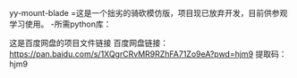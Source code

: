 yy-mount-blade
=这是一个拙劣的骑砍模仿版，项目现已放弃开发，目前供参观学习使用。
-所需python库：

这是百度网盘的项目文件链接
百度网盘链接：https://pan.baidu.com/s/1XQgrCRvMR9RZhFA71Zo9eA?pwd=hjm9 
提取码：hjm9
